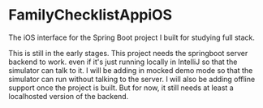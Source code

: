 # FamilyChecklistAppiOS
The iOS interface for the Spring Boot project I built for studying full stack.

This is still in the early stages. 
This project needs the springboot server backend to work. even if it's just running locally in IntelliJ so that the simulator can talk to it.
I will be adding in mocked demo mode so that the simulator can run without talking to the server.
I will also be adding offline support once the project is built.
But for now, it still needs at least a localhosted version of the backend.
